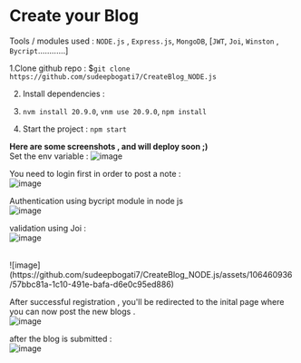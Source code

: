 # Create your Blog 


Tools / modules used : `NODE.js` , `Express.js`, `MongoDB`, [`JWT`, `Joi`, `Winston` , `Bycript`............]


1.Clone github repo :
$``` git clone https://github.com/sudeepbogati7/CreateBlog_NODE.js ```

2. Install dependencies :
3. ```nvm install 20.9.0```,
```vnm use 20.9.0```,
```npm install```

4. Start the project :
   ```npm start```

**Here are some screenshots , and will deploy soon ;)** <br>
Set the env variable : 
![image](https://github.com/sudeepbogati7/CreateBlog_NODE.js/assets/106460936/d460280c-305d-4047-9df8-347fd23c8b7a)


You need to login first in order to post a note : <br>
![image](https://github.com/sudeepbogati7/CreateBlog_NODE.js/assets/106460936/895676e7-2557-4602-905a-50e409363745)

Authentication using bycript module in node js <br>
![image](https://github.com/sudeepbogati7/CreateBlog_NODE.js/assets/106460936/eb2c066e-8f69-421f-ab54-9f6cbfa87da8)

validation using Joi :<br>
![image](https://github.com/sudeepbogati7/CreateBlog_NODE.js/assets/106460936/8642bbc4-9bd1-4117-8970-6917b6e9d495)

<br>
![image](https://github.com/sudeepbogati7/CreateBlog_NODE.js/assets/106460936/57bbc81a-1c10-491e-bafa-d6e0c95ed886)


After successful registration , you'll be redirected to the inital page where you can now post the new blogs .<br>
![image](https://github.com/sudeepbogati7/CreateBlog_NODE.js/assets/106460936/faf20618-d922-4cb3-9d83-9419d0f74289)



after the blog is submitted : <br>
![image](https://github.com/sudeepbogati7/CreateBlog_NODE.js/assets/106460936/28b60798-4658-4489-9e8c-11a3600b8c80)

